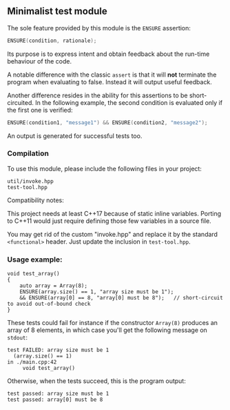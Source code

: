 ## Minimalist test module

The sole feature provided by this module is the `ENSURE` assertion:

```cpp
ENSURE(condition, rationale);
```

Its purpose is to express intent and obtain feedback about the run-time
behaviour of the code.

A notable difference with the classic `assert` is that it will **not** terminate
the program when evaluating to false. Instead it will output useful feedback.

Another difference resides in the ability for this assertions to be
short-circuited.
In the following example, the second condition is evaluated only if the first
one is verified:

```cpp
ENSURE(condition1, "message1") && ENSURE(condition2, "message2");
```

An output is generated for successful tests too.


### Compilation

To use this module, please include the following files in your project:
```
util/invoke.hpp
test-tool.hpp
```

Compatibility notes:

This project needs at least C++17 because of static inline variables.
Porting to C++11 would just require defining those few variables in a source file.

You may get rid of the custom "invoke.hpp" and replace it by the standard
`<functional>` header. Just update the inclusion in `test-tool.hpp`.

### Usage example:

```
void test_array()
{
    auto array = Array(8);
    ENSURE(array.size() == 1, "array size must be 1");
    && ENSURE(array[0] == 8, "array[0] must be 8");   // short-circuit to avoid out-of-bound check
}
```

These tests could fail for instance if the constructor `Array(8)` produces an
array of 8 elements, in which case you'll get the following message on `stdout`:

```
test FAILED: array size must be 1
  (array.size() == 1)
in ./main.cpp:42
     void test_array()
```

Otherwise, when the tests succeed, this is the program output:
```
test passed: array size must be 1
test passed: array[0] must be 8
```
